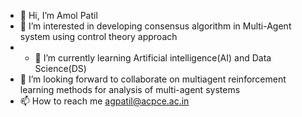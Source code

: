 - 👋 Hi, I’m Amol Patil
- 👀 I’m interested in developing consensus algorithm in Multi-Agent system using control theory approach 
- - 🌱 I’m currently learning Artificial intelligence(AI) and Data Science(DS)  
- 💞️ I’m looking forward to collaborate on multiagent reinforcement learning methods for analysis of multi-agent systems
- 📫 How to reach me agpatil@acpce.ac.in 


